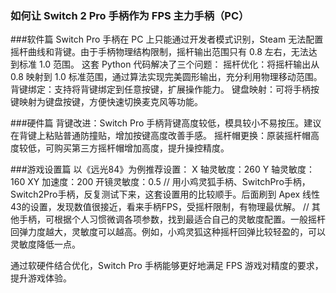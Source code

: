### 如何让 Switch 2 Pro 手柄作为 FPS 主力手柄（PC）

###软件篇
Switch Pro 手柄在 PC 上只能通过开发者模式识别，Steam 无法配置摇杆曲线和背键。由于手柄物理结构限制，摇杆输出范围只有 0.8 左右，无法达到标准 1.0 范围。
这套 Python 代码解决了三个问题：
摇杆优化：将摇杆输出从 0.8 映射到 1.0 标准范围，通过算法实现完美圆形输出，充分利用物理移动范围。
背键绑定：支持将背键绑定到任意按键，扩展操作能力。
键盘映射：可将手柄按键映射为键盘按键，方便快速切换麦克风等功能。

###硬件篇
背键改进：Switch Pro 手柄背键高度较低，模具较小不易按压。建议在背键上粘贴普通防撞贴，增加按键高度改善手感。
摇杆帽更换：原装摇杆帽高度较低，可购买第三方摇杆帽增加高度，提升操控精度。

###游戏设置篇
以《远光84》为例推荐设置：
X 轴灵敏度：260
Y 轴灵敏度：160
XY 加速度：200
开镜灵敏度：0.5
// 用小鸡灵狐手柄、SwitchPro手柄，Switch2Pro手柄，反复测试下来，这套设置用的比较顺手。后面刷到 Apex 线性43的设置，发现数值很接近，看来手柄FPS，受摇杆限制，有物理最优解。
// 其他手柄，可根据个人习惯微调各项参数，找到最适合自己的灵敏度配置。一般摇杆回弹力度越大，灵敏度可以越高。例如，小鸡灵狐这种摇杆回弹比较轻盈的，可以灵敏度降低一点。

通过软硬件结合优化，Switch Pro 手柄能够更好地满足 FPS 游戏对精度的要求，提升游戏体验。
